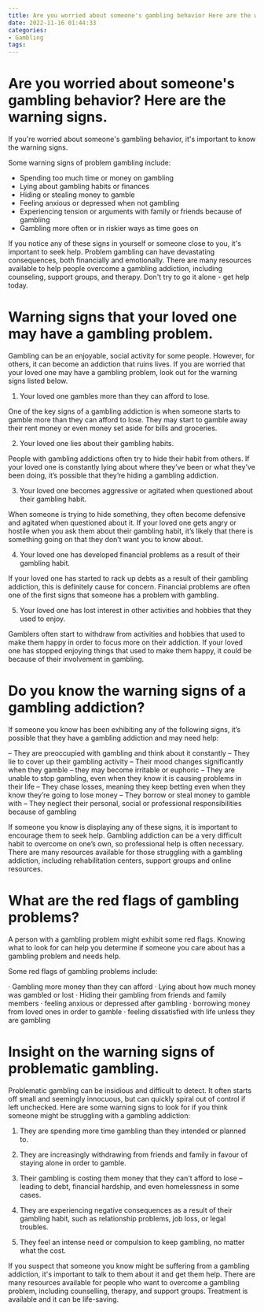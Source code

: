 ```yaml
---
title: Are you worried about someone's gambling behavior Here are the warning signs.
date: 2022-11-16 01:44:33
categories:
- Gambling
tags:
---
```



#  Are you worried about someone's gambling behavior? Here are the warning signs.

If you're worried about someone's gambling behavior, it's important to know the warning signs.

Some warning signs of problem gambling include:

* Spending too much time or money on gambling
* Lying about gambling habits or finances
* Hiding or stealing money to gamble
* Feeling anxious or depressed when not gambling
* Experiencing tension or arguments with family or friends because of gambling
* Gambling more often or in riskier ways as time goes on

If you notice any of these signs in yourself or someone close to you, it's important to seek help. Problem gambling can have devastating consequences, both financially and emotionally. There are many resources available to help people overcome a gambling addiction, including counseling, support groups, and therapy. Don't try to go it alone - get help today.

#  Warning signs that your loved one may have a gambling problem.

Gambling can be an enjoyable, social activity for some people. However, for others, it can become an addiction that ruins lives. If you are worried that your loved one may have a gambling problem, look out for the warning signs listed below.

1. Your loved one gambles more than they can afford to lose.

One of the key signs of a gambling addiction is when someone starts to gamble more than they can afford to lose. They may start to gamble away their rent money or even money set aside for bills and groceries.

2. Your loved one lies about their gambling habits.

People with gambling addictions often try to hide their habit from others. If your loved one is constantly lying about where they’ve been or what they’ve been doing, it’s possible that they’re hiding a gambling addiction.

3. Your loved one becomes aggressive or agitated when questioned about their gambling habit.

When someone is trying to hide something, they often become defensive and agitated when questioned about it. If your loved one gets angry or hostile when you ask them about their gambling habit, it’s likely that there is something going on that they don’t want you to know about.

4. Your loved one has developed financial problems as a result of their gambling habit.

If your loved one has started to rack up debts as a result of their gambling addiction, this is definitely cause for concern. Financial problems are often one of the first signs that someone has a problem with gambling.

5. Your loved one has lost interest in other activities and hobbies that they used to enjoy.

Gamblers often start to withdraw from activities and hobbies that used to make them happy in order to focus more on their addiction. If your loved one has stopped enjoying things that used to make them happy, it could be because of their involvement in gambling.

#  Do you know the warning signs of a gambling addiction?

If someone you know has been exhibiting any of the following signs, it’s possible that they have a gambling addiction and may need help:

– They are preoccupied with gambling and think about it constantly
– They lie to cover up their gambling activity
– Their mood changes significantly when they gamble – they may become irritable or euphoric
– They are unable to stop gambling, even when they know it is causing problems in their life
– They chase losses, meaning they keep betting even when they know they’re going to lose money
– They borrow or steal money to gamble with
– They neglect their personal, social or professional responsibilities because of gambling

If someone you know is displaying any of these signs, it is important to encourage them to seek help. Gambling addiction can be a very difficult habit to overcome on one’s own, so professional help is often necessary. There are many resources available for those struggling with a gambling addiction, including rehabilitation centers, support groups and online resources.

#  What are the red flags of gambling problems?

A person with a gambling problem might exhibit some red flags. Knowing what to look for can help you determine if someone you care about has a gambling problem and needs help.

Some red flags of gambling problems include:

· Gambling more money than they can afford
· Lying about how much money was gambled or lost
· Hiding their gambling from friends and family members
· feeling anxious or depressed after gambling
· borrowing money from loved ones in order to gamble
· feeling dissatisfied with life unless they are gambling

#  Insight on the warning signs of problematic gambling.

Problematic gambling can be insidious and difficult to detect. It often starts off small and seemingly innocuous, but can quickly spiral out of control if left unchecked. Here are some warning signs to look for if you think someone might be struggling with a gambling addiction:

1) They are spending more time gambling than they intended or planned to.

2) They are increasingly withdrawing from friends and family in favour of staying alone in order to gamble.

3) Their gambling is costing them money that they can't afford to lose – leading to debt, financial hardship, and even homelessness in some cases.

4) They are experiencing negative consequences as a result of their gambling habit, such as relationship problems, job loss, or legal troubles.

5) They feel an intense need or compulsion to keep gambling, no matter what the cost.

If you suspect that someone you know might be suffering from a gambling addiction, it's important to talk to them about it and get them help. There are many resources available for people who want to overcome a gambling problem, including counselling, therapy, and support groups. Treatment is available and it can be life-saving.